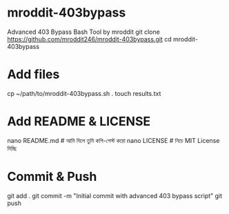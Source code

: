 # mroddit-403bypass
Advanced 403 Bypass Bash Tool by mroddit
git clone https://github.com/mroddit246/mroddit-403bypass.git
cd mroddit-403bypass

# Add files
cp ~/path/to/mroddit-403bypass.sh .
touch results.txt

# Add README & LICENSE
nano README.md  # আমি দিলে তুমি কপি-পেস্ট করো
nano LICENSE    # নিচে MIT License দিচ্ছি

# Commit & Push
git add .
git commit -m "Initial commit with advanced 403 bypass script"
git push
